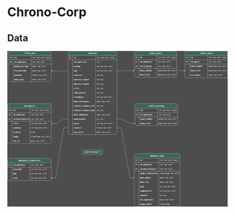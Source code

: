 # Chrono-Corp

## Data

![](https://raw.githubusercontent.com/BradLeneus/Chrono-Corp/refs/heads/sql/data/diagramme.png?token=GHSAT0AAAAAAC4HGQ7RXG3AW7UNTQBGPU4OZ7TDPOQ)
